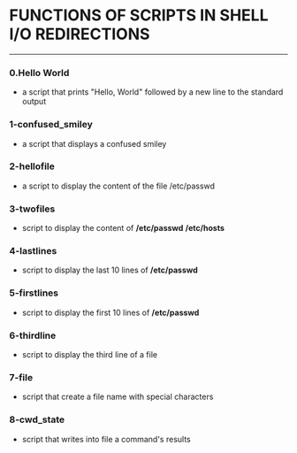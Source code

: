 
# FUNCTIONS OF SCRIPTS IN SHELL I/O REDIRECTIONS
---

### 0.Hello World
- a script that prints "Hello, World" followed by a new line to the standard output

### 1-confused_smiley
- a script that displays a confused smiley

### 2-hellofile
- a script to display the content of the file /etc/passwd

### 3-twofiles
- script to display the content of **/etc/passwd** **/etc/hosts**

### 4-lastlines
- script to display the last 10 lines of **/etc/passwd**

### 5-firstlines
- script to display the first 10 lines of **/etc/passwd**

### 6-thirdline
- script to display the third line of a file

### 7-file
- script that create a file name with special characters

### 8-cwd_state
- script that writes into file a command's results

